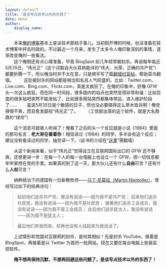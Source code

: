 ```yaml
---
layout: default
title: '是该写点技术以外的东西了'
date: None
author:
    display_name: 
---
```


　　本来[俺的博客](https://program-think.blogspot.com/)基本上是谈技术那档子事儿。当初刚开博的时候，也没准备在技术博客中抨击时政的。不过最近一个月来，发生了太多令人俺印象深刻的事情，逐渐改变俺的一些看法。  
　　这个俺倒还有点心理准备，毕竟 BlogSpot 前几年经常被封杀。再说每年临近5月35日，“伟光正”（这个词取自大伙耳熟能详的“伟大、光荣、正确的共产党”）都要折腾一下，所以俺当时并不太在意，只是顺手写了篇[翻墙扫盲帖](https://program-think.blogspot.com/2009/05/how-to-break-through-gfw.html)，帮助菜鸟翻墙。 　　这批被封杀的网站都是相当知名且人气旺盛的，比如：Twitter.com、Live.com、Bing.com、Flickr.com，真是太疯狂了。在俺的印象中，好像 GFW 头一次这么疯狂。而在同一时间段，很多国内的站点也突然变得非常和谐：比如百度的很多贴吧突然不能发帖了、比如很多网站突然都集体停运，进入维护阶段了...... 　　虽说5月35日是个敏感的日子，但也没必要搞得这么草木皆兵啊！俺觉得很不爽，而且愈发鄙视“伟光正”了。 　　（工信部出笼的这个软件，就是大名鼎鼎的“绿坝”）

　　这个消息可就骇人听闻了！俺看了之后的头一个反应就是小说《1984》里面的那句名言：**老大哥在看着你**！相信读过《1984》的同学，多半会有这个反应；建议没有看读过的同学，抽空读一下。（此书的介绍在“[这里](https://program-think.blogspot.com/2009/06/book-review-1984.html)”需翻墙）

  
　　从这个新闻来看，似乎“伟光正”觉得设立在互联网国际出口的 GFW 还不够爽，还想更进一步：在每一个人的每一台电脑上也设立一个 GFW，把一切信息都牢牢掌控在党的手里。如果真的到了这一天，那大伙儿还有什么**自由**可言？还有什么**人权**可言？

　　纳粹统治下的德国有一位新教牧师——[马丁·尼莫拉（Martin Niemoller）](https://zh.wikipedia.org/wiki/%E9%A6%AC%E4%B8%81%C2%B7%E5%B0%BC%E8%8E%AB%E6%8B%89)，曾经写过如下的经典诗句：

  

> 起初他们追杀共产党，我没有说话——因为我不是共产党； 后来他们追杀社民党，我没有说话——因为我不是社民党； 接著他们追杀工会成员，我没有说话——因为我不是工会成员； 此后他们追杀犹太人，我没有说话——因为我不是犹太人；
> 
> 最后他们奔我而来，却再也没有人站起来为我说话了。

　　上述情形和党国对互联网的封杀，是何其相似！先是封杀 YouTube，接着是 BlogSpot，再接着是以 Twitter 为首的一批网站，现在又要在每台电脑上安装监控软件。

　　**俺不想再保持沉默、不想再回避这些问题了，是该写点技术以外的东西了！**

